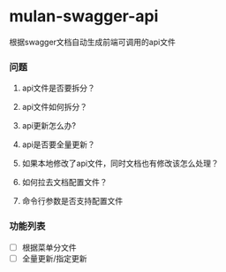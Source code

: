 # mulan-swagger-api

根据swagger文档自动生成前端可调用的api文件

### 问题
1. api文件是否要拆分？
2. api文件如何拆分？

3. api更新怎么办?
4. api是否要全量更新？
5. 如果本地修改了api文件，同时文档也有修改该怎么处理？

6. 如何拉去文档配置文件？
7. 命令行参数是否支持配置文件


### 功能列表

- [ ] 根据菜单分文件 
- [ ] 全量更新/指定更新 
